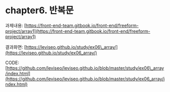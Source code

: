 # chapter6. 반복문

과제내용: [https://front-end-team.gitbook.io/front-end/freeform-project/array1](https://front-end-team.gitbook.io/front-end/freeform-project/array1)

결과화면: [https://leviseo.github.io/study/ex06\_array/](https://leviseo.github.io/study/ex06_array/)

CODE: [https://github.com/leviseo/leviseo.github.io/blob/master/study/ex06\_array/index.html](https://github.com/leviseo/leviseo.github.io/blob/master/study/ex06_array/index.html)

